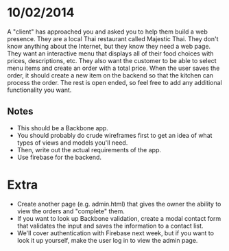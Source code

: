 # 10/02/2014

A "client" has approached you and asked you to help them build a web presence. They are a local Thai restaurant called Majestic Thai. They don't know anything about the Internet, but they know they need a web page. They want an interactive menu that displays all of their food choices with prices, descriptions, etc. They also want the customer to be able to select menu items and create an order with a total price. When the user saves the order, it should create a new item on the backend so that the kitchen can process the order. The rest is open ended, so feel free to add any additional functionality you want.

## Notes
- This should be a Backbone app.
- You should probably do crude wireframes first to get an idea of what types of views and models you'll need.
- Then, write out the actual requirements of the app.
- Use firebase for the backend.

# Extra
- Create another page (e.g. admin.html) that gives the owner the ability to view the orders and "complete" them.
- If you want to look up Backbone validation, create a modal contact form that validates the input and saves the information to a contact list.
- We'll cover authentication with Firebase next week, but if you want to look it up yourself, make the user log in to view the admin page. 
